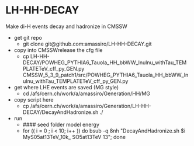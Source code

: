 LH-HH-DECAY
===========

Make di-H events decay and hadronize in CMSSW




<ul>
  <li>get git repo
    <ul>
      <li>git clone git@github.com:amassiro/LH-HH-DECAY.git</li>
    </ul>
  </li>
  <li>copy into CMSSWrelease the cfg file
    <ul>
      <li>cp LH-HH-DECAY/POWHEG_PYTHIA6_Tauola_HH_bbWW_lnulnu_withTau_TEMPLATETeV_cff_py_GEN.py  CMSSW_5_3_9_patch1/src/POWHEG_PYTHIA6_Tauola_HH_bbWW_lnulnu_withTau_TEMPLATETeV_cff_py_GEN.py</li>
    </ul>
  </li>
  <li>get where LHE events are saved (MG style)
    <ul>
      <li>cd /afs/cern.ch/work/a/amassiro/Generation/HH/MG</li>
    </ul>
  </li>
  <li>copy script here
    <ul>
      <li>cp /afs/cern.ch/work/a/amassiro/Generation/LH-HH-DECAY/DecayAndHadronize.sh ./</li>
    </ul>
  </li>
  <li>run
    <ul>
      <li>####                                                                     seed       folder             model     energy</li>
      <li>for ((  i = 0 ;  i &lt; 10;  i++  ))  do bsub -q 8nh "DecayAndHadronize.sh   $i    MyS05at13TeV_10k_    SO5at13TeV    13"; done</li>
    </ul>
  </li>
</ul>
